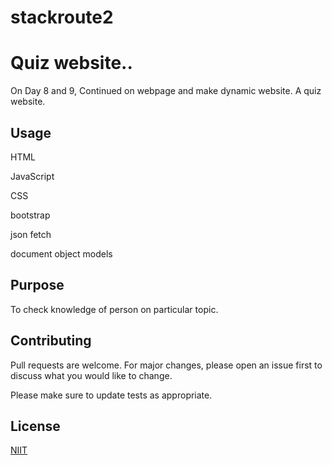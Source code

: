 # stackroute2

# Quiz website..

On Day 8 and 9, Continued on webpage and make dynamic website. A quiz website.


## Usage

HTML

JavaScript

CSS

bootstrap

json fetch

document object models

## Purpose

To check knowledge of person on particular topic.

## Contributing
Pull requests are welcome. For major changes, please open an issue first to discuss what you would like to change.

Please make sure to update tests as appropriate.

## License
[NIIT](https://www.niit.com/stackroute/)
